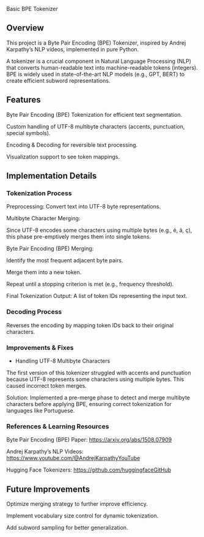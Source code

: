 Basic BPE Tokenizer

## Overview

This project is a Byte Pair Encoding (BPE) Tokenizer, inspired by Andrej Karpathy’s NLP videos, implemented in pure Python.

A tokenizer is a crucial component in Natural Language Processing (NLP) that converts human-readable text into machine-readable tokens (integers). BPE is widely used in state-of-the-art NLP models (e.g., GPT, BERT) to create efficient subword representations.

## Features

Byte Pair Encoding (BPE) Tokenization for efficient text segmentation.

Custom handling of UTF-8 multibyte characters (accents, punctuation, special symbols).

Encoding & Decoding for reversible text processing.

Visualization support to see token mappings.

## Implementation Details

### Tokenization Process

Preprocessing: Convert text into UTF-8 byte representations.

Multibyte Character Merging:

Since UTF-8 encodes some characters using multiple bytes (e.g., é, ã, ç), this phase pre-emptively merges them into single tokens.

Byte Pair Encoding (BPE) Merging:

Identify the most frequent adjacent byte pairs.

Merge them into a new token.

Repeat until a stopping criterion is met (e.g., frequency threshold).

Final Tokenization Output: A list of token IDs representing the input text.

### Decoding Process

Reverses the encoding by mapping token IDs back to their original characters.

### Improvements & Fixes

- Handling UTF-8 Multibyte Characters

The first version of this tokenizer struggled with accents and punctuation because UTF-8 represents some characters using multiple bytes. This caused incorrect token merges.

 Solution: Implemented a pre-merge phase to detect and merge multibyte characters before applying BPE, ensuring correct tokenization for languages like Portuguese.

### References & Learning Resources

Byte Pair Encoding (BPE) Paper: https://arxiv.org/abs/1508.07909

Andrej Karpathy’s NLP Videos: https://www.youtube.com/@AndrejKarpathyYouTube

Hugging Face Tokenizers: https://github.com/huggingfaceGitHub

## Future Improvements

Optimize merging strategy to further improve efficiency.

Implement vocabulary size control for dynamic tokenization.

Add subword sampling for better generalization.